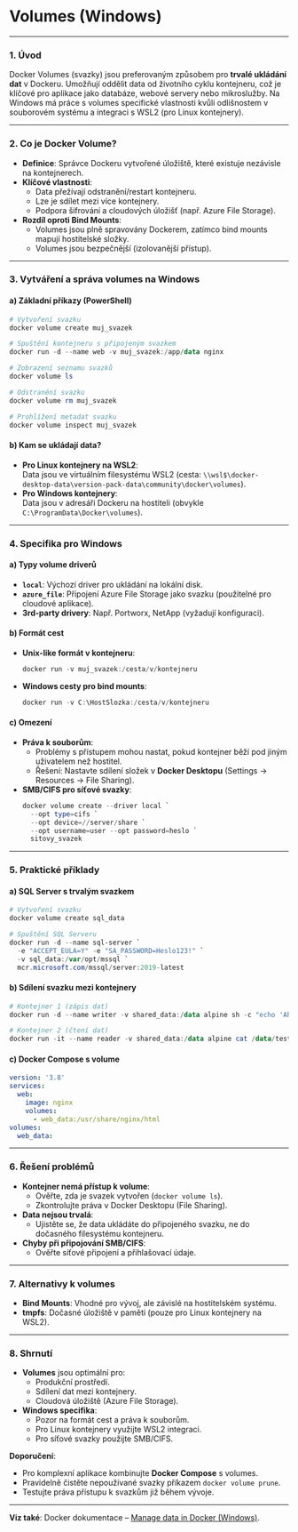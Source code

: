 ﻿
# Volumes (Windows)

---

### **1. Úvod**  

Docker Volumes (svazky) jsou preferovaným způsobem pro **trvalé ukládání dat** v Dockeru. Umožňují oddělit data od životního cyklu kontejneru, což je klíčové pro aplikace jako databáze, webové servery nebo mikroslužby. Na Windows má práce s volumes specifické vlastnosti kvůli odlišnostem v souborovém systému a integraci s WSL2 (pro Linux kontejnery).

---

### **2. Co je Docker Volume?**  

- **Definice**: Správce Dockeru vytvořené úložiště, které existuje nezávisle na kontejnerech.  
- **Klíčové vlastnosti**:  
  - Data přežívají odstranění/restart kontejneru.  
  - Lze je sdílet mezi více kontejnery.  
  - Podpora šifrování a cloudových úložišť (např. Azure File Storage).  
- **Rozdíl oproti Bind Mounts**:  
  - Volumes jsou plně spravovány Dockerem, zatímco bind mounts mapují hostitelské složky.  
  - Volumes jsou bezpečnější (izolovanější přístup).  

---

### **3. Vytváření a správa volumes na Windows**  

#### **a) Základní příkazy (PowerShell)**  

```powershell
# Vytvoření svazku
docker volume create muj_svazek

# Spuštění kontejneru s připojeným svazkem
docker run -d --name web -v muj_svazek:/app/data nginx

# Zobrazení seznamu svazků
docker volume ls

# Odstranění svazku
docker volume rm muj_svazek

# Prohlížení metadat svazku
docker volume inspect muj_svazek
```  

#### **b) Kam se ukládají data?**  

- **Pro Linux kontejnery na WSL2**:  
  Data jsou ve virtuálním filesystému WSL2 (cesta: `\\wsl$\docker-desktop-data\version-pack-data\community\docker\volumes`).  
- **Pro Windows kontejnery**:  
  Data jsou v adresáři Dockeru na hostiteli (obvykle `C:\ProgramData\Docker\volumes`).  

---

### **4. Specifika pro Windows**  

#### **a) Typy volume driverů**  

- **`local`**: Výchozí driver pro ukládání na lokální disk.  
- **`azure_file`**: Připojení Azure File Storage jako svazku (použitelné pro cloudové aplikace).  
- **3rd-party drivery**: Např. Portworx, NetApp (vyžadují konfiguraci).  

#### **b) Formát cest**  

- **Unix-like formát v kontejneru**:  
  ```powershell
  docker run -v muj_svazek:/cesta/v/kontejneru
  ```  
- **Windows cesty pro bind mounts**:  
  ```powershell
  docker run -v C:\HostSlozka:/cesta/v/kontejneru
  ```  

#### **c) Omezení**  

- **Práva k souborům**:  
  - Problémy s přístupem mohou nastat, pokud kontejner běží pod jiným uživatelem než hostitel.  
  - Řešení: Nastavte sdílení složek v **Docker Desktopu** (Settings → Resources → File Sharing).  
- **SMB/CIFS pro síťové svazky**:  
  ```powershell
  docker volume create --driver local `
    --opt type=cifs `
    --opt device=//server/share `
    --opt username=user --opt password=heslo `
    sitovy_svazek
  ```  

---

### **5. Praktické příklady**  

#### **a) SQL Server s trvalým svazkem**  

```powershell
# Vytvoření svazku
docker volume create sql_data

# Spuštění SQL Serveru
docker run -d --name sql-server `
  -e "ACCEPT_EULA=Y" -e "SA_PASSWORD=Heslo123!" `
  -v sql_data:/var/opt/mssql `
  mcr.microsoft.com/mssql/server:2019-latest
```  

#### **b) Sdílení svazku mezi kontejnery**  

```powershell
# Kontejner 1 (zápis dat)
docker run -d --name writer -v shared_data:/data alpine sh -c "echo 'Ahoj!' > /data/test.txt"

# Kontejner 2 (čtení dat)
docker run -it --name reader -v shared_data:/data alpine cat /data/test.txt
```  

#### **c) Docker Compose s volume**  

```yaml
version: '3.8'
services:
  web:
    image: nginx
    volumes:
      - web_data:/usr/share/nginx/html
volumes:
  web_data:
```  

---

### **6. Řešení problémů**  

- **Kontejner nemá přístup k volume**:  
  - Ověřte, zda je svazek vytvořen (`docker volume ls`).  
  - Zkontrolujte práva v Docker Desktopu (File Sharing).  
- **Data nejsou trvalá**:  
  - Ujistěte se, že data ukládáte do připojeného svazku, ne do dočasného filesystému kontejneru.  
- **Chyby při připojování SMB/CIFS**:  
  - Ověřte síťové připojení a přihlašovací údaje.  

---

### **7. Alternativy k volumes**  

- **Bind Mounts**: Vhodné pro vývoj, ale závislé na hostitelském systému.  
- **tmpfs**: Dočasné úložiště v paměti (pouze pro Linux kontejnery na WSL2).  

---

### **8. Shrnutí**  

- **Volumes** jsou optimální pro:  
  - Produkční prostředí.  
  - Sdílení dat mezi kontejnery.  
  - Cloudová úložiště (Azure File Storage).  
- **Windows specifika**:  
  - Pozor na formát cest a práva k souborům.  
  - Pro Linux kontejnery využijte WSL2 integraci.  
  - Pro síťové svazky použijte SMB/CIFS.  

**Doporučení**:  
- Pro komplexní aplikace kombinujte **Docker Compose** s volumes.  
- Pravidelně čistěte nepoužívané svazky příkazem `docker volume prune`.  
- Testujte práva přístupu k svazkům již během vývoje.  

--- 

**Viz také**: Docker dokumentace – [Manage data in Docker (Windows)](https://docs.docker.com/storage/volumes/).
